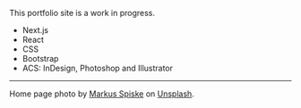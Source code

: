This portfolio site is a work in progress. 
* Next.js
* React
* CSS
* Bootstrap
* ACS: InDesign, Photoshop and Illustrator

***
Home page photo by [Markus Spiske](https://unsplash.com/@markusspiske) on [Unsplash](https://unsplash.com). 
